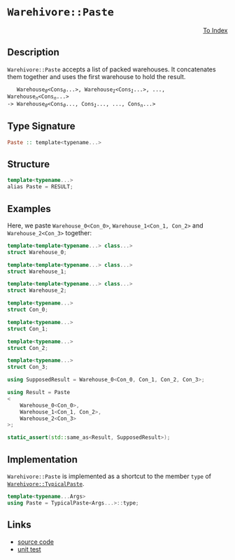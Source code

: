 <!-- Copyright 2024 Feng Mofan
SPDX-License-Identifier: Apache-2.0 -->

# `Warehivore::Paste`

<p style='text-align: right;'><a href="../../../facilities/metafunctions.md#warehivore-paste">To Index</a></p>

## Description

`Warehivore::Paste` accepts a list of packed warehouses.
It concatenates them together and uses the first warehouse to hold the result.

<pre><code>   Warehouse<sub><i>0</i></sub>&lt;Cons<sub><i>0</i></sub>...&gt;, Warehouse<sub><i>1</i></sub>&lt;Cons<sub><i>1</i></sub>...&gt;, ..., Warehouse<sub><i>n</i></sub>&lt;Cons<sub><i>n</i></sub>...&gt;
-> Warehouse<sub><i>0</i></sub>&lt;Cons<sub><i>0</i></sub>..., Cons<sub><i>1</i></sub>..., ..., Cons<sub><i>n</i></sub>...></code></pre>

## Type Signature

```Haskell
Paste :: template<typename...>
```

## Structure

```C++
template<typename...>
alias Paste = RESULT;
```

## Examples

Here, we paste `Warehouse_0<Con_0>`,  `Warehouse_1<Con_1, Con_2>` and `Warehouse_2<Con_3>` together:

```C++
template<template<typename...> class...>
struct Warehouse_0;

template<template<typename...> class...>
struct Warehouse_1;

template<template<typename...> class...>
struct Warehouse_2;

template<typename...>
struct Con_0;

template<typename...>
struct Con_1;

template<typename...>
struct Con_2;

template<typename...>
struct Con_3;

using SupposedResult = Warehouse_0<Con_0, Con_1, Con_2, Con_3>;

using Result = Paste
<
    Warehouse_0<Con_0>, 
    Warehouse_1<Con_1, Con_2>,
    Warehouse_2<Con_3>
>;

static_assert(std::same_as<Result, SupposedResult>);
```

## Implementation

`Warehivore::Paste` is implemented as a shortcut to the member `type` of [`Warehivore::TypicalPaste`](./typical_paste.doc.md).

```C++
template<typename...Args>
using Paste = TypicalPaste<Args...>::type;
```

## Links

- [source code](../../../../conceptrodon/warehivore/paste.hpp)
- [unit test](../../../../tests/unit/metafunctions/warehivore/paste.test.hpp)
